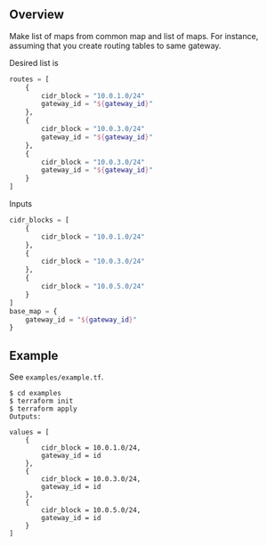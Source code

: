 ## Overview
Make list of maps from common map and list of maps.
For instance, assuming that you create routing tables to same gateway.

Desired list is

```terraform
routes = [
    {
        cidr_block = "10.0.1.0/24"
        gateway_id = "${gateway_id}"
    },
    {
        cidr_block = "10.0.3.0/24"
        gateway_id = "${gateway_id}"
    },
    {
        cidr_block = "10.0.3.0/24"
        gateway_id = "${gateway_id}"
    }
]
```

Inputs

```terraform
cidr_blocks = [
    {
        cidr_block = "10.0.1.0/24"
    },
    {
        cidr_block = "10.0.3.0/24"
    },
    {
        cidr_block = "10.0.5.0/24"
    }
]
base_map = {
    gateway_id = "${gateway_id}"
}
```

## Example
See `examples/example.tf`.

```
$ cd examples
$ terraform init
$ terraform apply
Outputs:

values = [
    {
        cidr_block = 10.0.1.0/24,
        gateway_id = id
    },
    {
        cidr_block = 10.0.3.0/24,
        gateway_id = id
    },
    {
        cidr_block = 10.0.5.0/24,
        gateway_id = id
    }
]
```

